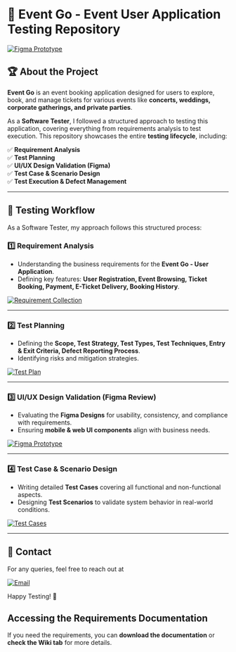 # 🎯 Event Go - Event User Application Testing Repository  

[![Figma Prototype](https://img.shields.io/badge/Figma%20Prototype-FF4081.svg?style=for-the-badge&logo=figma&logoColor=white)](https://www.figma.com/proto/BVnETbxz8hZ4Nl3wmxNK8B/Event-Go---User-Model?node-id=22-241&p=f&t=wumT23Uha4GVtt73-0&scaling=scale-down&content-scaling=fixed&page-id=0%3A1)

## 🏆 About the Project  
**Event Go** is an event booking application designed for users to explore, book, and manage tickets for various events like **concerts, weddings, corporate gatherings, and private parties**.  

As a **Software Tester**, I followed a structured approach to testing this application, covering everything from requirements analysis to test execution. This repository showcases the entire **testing lifecycle**, including:  

✅ **Requirement Analysis**  
✅ **Test Planning**  
✅ **UI/UX Design Validation (Figma)**  
✅ **Test Case & Scenario Design**  
✅ **Test Execution & Defect Management**  

---

## 📌 Testing Workflow  
As a Software Tester, my approach follows this structured process:  

### **1️⃣ Requirement Analysis**  
- Understanding the business requirements for the **Event Go - User Application**.  
- Defining key features: **User Registration, Event Browsing, Ticket Booking, Payment, E-Ticket Delivery, Booking History**.
  
[![Requirement Collection](https://img.shields.io/badge/Requirement%20Collection-%23007ACC.svg?style=for-the-badge&logo=docsdotrs&logoColor=white)](https://github.com/dandaladinakar/EventGo_Testing/blob/main/Event%20organaiser%20Project%20-%20User.docx)


---

### **2️⃣ Test Planning**  
- Defining the **Scope, Test Strategy, Test Types, Test Techniques, Entry & Exit Criteria, Defect Reporting Process**.  
- Identifying risks and mitigation strategies.
  
[![Test Plan](https://img.shields.io/badge/Test%20Plan-%2300C853.svg?style=for-the-badge&logo=docsdotrs&logoColor=white)](https://github.com/dandaladinakar/EventGo_Testing/blob/main/Test%20Plan%20for%20Event-Go%20Application.docx)


---

### **3️⃣ UI/UX Design Validation (Figma Review)**  
- Evaluating the **Figma Designs** for usability, consistency, and compliance with requirements.  
- Ensuring **mobile & web UI components** align with business needs.  

[![Figma Prototype](https://img.shields.io/badge/Figma%20Prototype-%23FF6D00.svg?style=for-the-badge&logo=figma&logoColor=white)](https://www.figma.com/proto/BVnETbxz8hZ4Nl3wmxNK8B/Event-Go---User-Model?node-id=22-241&p=f&t=wumT23Uha4GVtt73-0&scaling=scale-down&content-scaling=fixed&page-id=0%3A1)

---

### **4️⃣ Test Case & Scenario Design**  
- Writing detailed **Test Cases** covering all functional and non-functional aspects.  
- Designing **Test Scenarios** to validate system behavior in real-world conditions.  

[![Test Cases](https://img.shields.io/badge/Test%20Cases-007ACC.svg?style=for-the-badge&logo=microsoft-excel&logoColor=white)](https://github.com/dandaladinakar/EventGo_Testing/blob/main/Testcases%20-%20Event_Go.xlsx)

---

## 📧 Contact  
For any queries, feel free to reach out at 

[![Email](https://img.shields.io/badge/Email-dandaladinakar007%40gmail.com-D14836?style=for-the-badge&logo=gmail&logoColor=white)](mailto:dandaladinakar007@gmail.com)

Happy Testing! 🚀  

## Accessing the Requirements Documentation

If you need the requirements, you can **download the documentation** or **check the Wiki tab** for more details.


